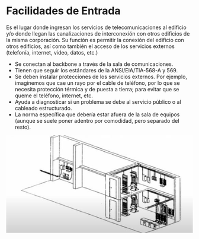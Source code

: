 # Facilidades de Entrada

Es el lugar donde ingresan los servicios de telecomunicaciones al edificio y/o donde llegan las canalizaciones de interconexión con otros edificios de la misma corporación. Su función es permitir la conexión del edificio con otros edificios, así como también el acceso de los servicios externos (telefonía, internet, video, datos, etc.)

- Se conectan al backbone a través de la sala de comunicaciones.
- Tienen que seguir los estándares de la ANSI/EIA/TIA-568-A y 569.
- Se deben instalar protecciones de los servicios externos. Por ejemplo, imaginemos que cae un rayo por el cable de teléfono, por lo que se necesita protección térmica y de puesta a tierra; para evitar que se queme el teléfono, internet, etc.
- Ayuda a diagnosticar si un problema se debe al servicio público o al cableado estructurado.
- La norma específica que debería estar afuera de la sala de equipos (aunque se suele poner adentro por comodidad, pero separado del resto).

![facilidades_entrada](../../assets/images/facilidades_entrada.png)